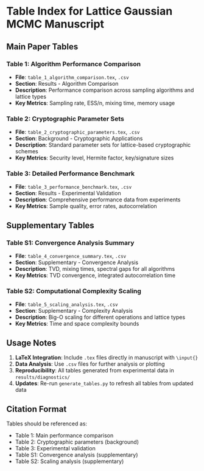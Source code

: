 
# Table Index for Lattice Gaussian MCMC Manuscript

## Main Paper Tables

### Table 1: Algorithm Performance Comparison
- **File**: `table_1_algorithm_comparison.tex`, `.csv`
- **Section**: Results - Algorithm Comparison
- **Description**: Performance comparison across sampling algorithms and lattice types
- **Key Metrics**: Sampling rate, ESS/n, mixing time, memory usage

### Table 2: Cryptographic Parameter Sets  
- **File**: `table_2_cryptographic_parameters.tex`, `.csv`
- **Section**: Background - Cryptographic Applications
- **Description**: Standard parameter sets for lattice-based cryptographic schemes
- **Key Metrics**: Security level, Hermite factor, key/signature sizes

### Table 3: Detailed Performance Benchmark
- **File**: `table_3_performance_benchmark.tex`, `.csv`
- **Section**: Results - Experimental Validation
- **Description**: Comprehensive performance data from experiments
- **Key Metrics**: Sample quality, error rates, autocorrelation

## Supplementary Tables

### Table S1: Convergence Analysis Summary
- **File**: `table_4_convergence_summary.tex`, `.csv`
- **Section**: Supplementary - Convergence Analysis
- **Description**: TVD, mixing times, spectral gaps for all algorithms
- **Key Metrics**: TVD convergence, integrated autocorrelation time

### Table S2: Computational Complexity Scaling
- **File**: `table_5_scaling_analysis.tex`, `.csv`
- **Section**: Supplementary - Complexity Analysis
- **Description**: Big-O scaling for different operations and lattice types
- **Key Metrics**: Time and space complexity bounds

## Usage Notes

1. **LaTeX Integration**: Include `.tex` files directly in manuscript with `\input{}`
2. **Data Analysis**: Use `.csv` files for further analysis or plotting
3. **Reproducibility**: All tables generated from experimental data in `results/diagnostics/`
4. **Updates**: Re-run `generate_tables.py` to refresh all tables from updated data

## Citation Format

Tables should be referenced as:
- Table 1: Main performance comparison
- Table 2: Cryptographic parameters (background)
- Table 3: Experimental validation
- Table S1: Convergence analysis (supplementary)
- Table S2: Scaling analysis (supplementary)
